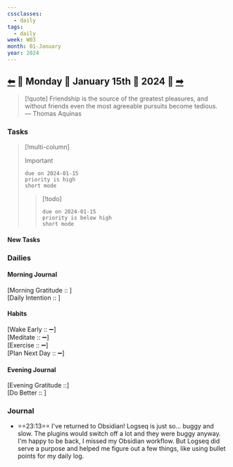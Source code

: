 ```yaml
---
cssclasses:
  - daily
tags:
  - daily
week: W03
month: 01-January
year: 2024
---
```

  
## [⬅](2024-01-14.md) 🔹 Monday 🔹 January 15th 🔹 2024 🔹 [➡](./2024-01-16.md)  
  
> [!quote] Friendship is the source of the greatest pleasures, and without friends even the most agreeable pursuits become tedious.  
> — Thomas Aquinas  
  
### Tasks  
  
> [!multi-column]  
>   
> > [!important]  
> > ```tasks  
> > due on 2024-01-15  
> > priority is high  
> > short mode  
> > ```  
>   
> > [!todo]  
> > ```tasks  
> > due on 2024-01-15  
> > priority is below high  
> > short mode  
> > ```  
  
#### New Tasks  
  
###  Dailies  
  
#### Morning Journal  
[Morning Gratitude :: ]  
[Daily Intention :: ]  
  
#### Habits  
[Wake Early :: ➖]  
[Meditate :: ➖]  
[Exercise :: ➖]  
[Plan Next Day :: ➖]  
  
#### Evening Journal  
[Evening Gratitude ::]  
[Do Better :: ]  
  
### Journal  
- ==23:13== I've returned to Obsidian! Logseq is just so... buggy and slow. The plugins would switch off a lot and they were buggy anyway. I'm happy to be back, I missed my Obsidian workflow. But Logseq did serve a purpose and helped me figure out a few things, like using bullet points for my daily log.  
  
[//begin]: # "Autogenerated link references for markdown compatibility"  
[2024-01-16|➡]: 2024-01-16 "2024-01-16"  
[//end]: # "Autogenerated link references"